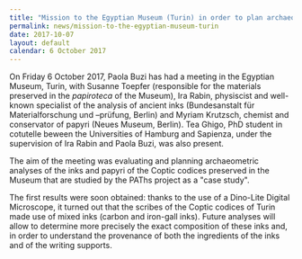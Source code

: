 ```yaml
---
title: "Mission to the Egyptian Museum (Turin) in order to plan archaeometric analyses of the Coptic codices "
permalink: news/mission-to-the-egyptian-museum-turin
date: 2017-10-07
layout: default
calendar: 6 October 2017
---
```


<p>On Friday 6 October 2017, Paola Buzi has had a meeting in the Egyptian Museum, Turin, with Susanne Toepfer (responsible for the materials preserved in the <em>papiroteca </em>of the Museum), Ira Rabin, physiscist and well-known specialist of the analysis of ancient inks (Bundesanstalt f&uuml;r Materialforschung und &ndash;pr&uuml;fung, Berlin) and Myriam Krutzsch, chemist and conservator of papyri (Neues Museum,  Berlin). Tea Ghigo, PhD student in cotutelle beween the Universities of Hamburg and Sapienza, under the supervision of Ira Rabin and Paola Buzi, was also present.</p>
<p>The aim of the meeting was evaluating and planning archaeometric analyses of the inks and papyri of the Coptic codices preserved in the Museum that are studied by the PAThs project as a "case study".</p>
<p>The first results were soon obtained: thanks to the use of a Dino-Lite Digital Microscope, it turned out that the scribes of the Coptic codices of Turin made use of mixed inks (carbon and iron-gall inks). Future analyses will allow to determine more precisely the exact composition of these inks and, in order to understand the provenance of both the ingredients of the inks and of the writing supports.</p>
